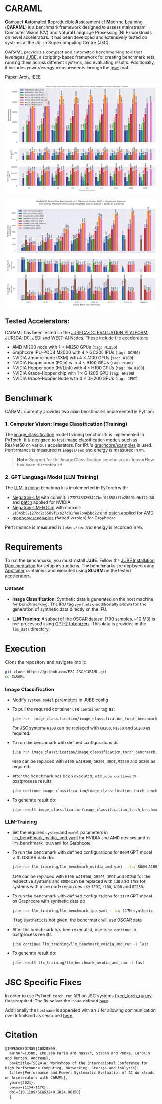 # CARAML 

**C**ompact **A**utomated **R**eproducible **A**ssessment of **M**achine **L**earning (**CARAML**)  is a benchmark framework designed to assess mainstream Computer Vision (CV) and Natural Language Processing (NLP) workloads on novel accelerators. It has been developed and extensively tested on systems at the Jülich Supercomputing Centre (JSC).

CARAML provides a compact and automated benchmarking tool that leverages [JUBE](https://apps.fz-juelich.de/jsc/jube/docu/index.html), a scripting-based framework for creating benchmark sets, running them across different systems, and evaluating results. Additionally, it includes power/energy measurements through the [jpwr](https://github.com/FZJ-JSC/jpwr) tool.

Paper: [Arxiv](https://arxiv.org/abs/2409.12994), [IEEE](https://ieeexplore.ieee.org/abstract/document/10820809)

![LLM Training Benchmark](./assets/LLM_800M.png)

![Image Classsification: ResNet50](./assets/resnet_bar_nvidia_amd_ipu1.png)

## Tested Accelerators:

CARAML has been tested on the [JURECA-DC EVALUATION PLATFORM](https://apps.fz-juelich.de/jsc/hps/jureca/evaluation-platform-overview.html), [JURECA-DC](https://apps.fz-juelich.de/jsc/hps/jureca/configuration.html), [JEDI](https://apps.fz-juelich.de/jsc/hps/jedi/index.html#) and [WEST-AI Nodes](https://westai.de/services/hardware/). These include the accelerators: 

- AMD MI200 node with 4 $\times$ MI250 GPUs (`tag: MI250`)
- Graphcore IPU-POD4 M2000 with 4 $\times$ GC200 IPUs (`tag: GC200`)
- NVIDIA Ampere node (SXM) with 4 $\times$ A100 GPUs (`tag: A100`)
- NVIDIA Hopper node (PCIe) with 4 $\times$ H100 GPUs (`tag: H100`)
- NVIDIA Hopper node (NVLink) with 4 $\times$ H100 GPUs (`tag: WAIH100`)
- NVIDIA Grace-Hopper chip with 1 $\times$ GH200 GPU (`tag: GH200`)
- NVIDIA Grace-Hopper Node with 4 $\times$ GH200 GPUs (`tag: JEDI`)

# Benchmark

CARAML currently provides two main benchmarks implemented in Python:
### 1. Computer Vision: Image Classification (Training)
The [image_classification](./image_classification/) model training benchmark is implemented in PyTorch. It is designed to test image classification models such as ResNet50 on various accelerators. For IPU's [graphcore/examples](https://github.com/chelseajohn/examples) is used. Performance is measured in `images/sec` and energy is measured in `Wh`.

> **Note**: Support for the Image Classification benchmark in TensorFlow has been discontinued.

### 2. GPT Language Model (LLM Training)
The [LLM-training](./llm_training/) benchmark is implemented in PyTorch with:
- [Megatron-LM](https://github.com/NVIDIA/Megatron-LM.git) with commit: `f7727433293427bef04858f67b2889fe9b177d88` and [patch](./aux/nvidia_megatron_energy_llm_fix.patch) applied for NVIDIA
- [Megatron-LM-ROCm](https://github.com/bigcode-project/Megatron-LM.git) with commit: `21045b59127cd2d5509f1ca27d81fae7b485bd22` and [patch](./aux/amd_megatron_energy_llm_fix.patch) applied for AMD 
- [graphcore/examples](https://github.com/chelseajohn/examples) (forked version) for Graphcore

Performance is measured in `tokens/sec` and energy is recorded in `Wh`.

# Requirements

To run the benchmarks, you must install **JUBE**. Follow the [JUBE Installation Documentation](https://apps.fz-juelich.de/jsc/jube/docu/tutorial.html#installation) for setup instructions. The benchmarks are deployed using [Apptainer](https://apptainer.org/) containers and executed using **SLURM** on the tested accelerators.

### Dataset

- **Image Classification**: Synthetic data is generated on the host machine for benchmarking. The IPU tag `synthetic` additionally allows for the generation of synthetic data directly on the IPU.
  
- **LLM Training**: A subset of the [OSCAR dataset](https://huggingface.co/bigscience/misc-test-data/resolve/main/stas/oscar-1GB.jsonl.xz) (790 samples, ~10 MB) is pre-processed using [GPT-2 tokenizers](./llm_training/aux/tokenizers/). This data is provided in the `llm_data` directory.

# Execution 

Clone the repository and navigate into it:

```bash
git clone https://github.com/FZJ-JSC/CARAML.git
cd CARAML
```

###  Image Classification
- Modify `system`, `model` parameters in JUBE config
- To pull the required container use `container` tag as:
    ```bash
    jube run  image_classification/image_classification_torch_benchmark.xml --tag container H100
    ```
    For JSC systems `H100` can be replaced with  `GH200`, `MI250` and `GC200` as required.

- To run the benchmark with defined configurations do
    ```bash
    jube run image_classification/image_classification_torch_benchmark.xml --tag H100
    ```

    `H100` can be replaced with `A100`, `WAIH100`, `GH200`, `JEDI`, `MI250` and `GC200` as required.

- After the benchmark has been executed, use `jube continue` to postprocess results
    ```bash
   jube continue image_classification/image_classification_torch_benchmark._run -i last
   ```

- To generate result do:
   ```bash
  jube result image_classification/image_classification_torch_benchmark._run -i last
   ```

### LLM-Training
- Set the required `system` and `model` parameters  in [llm_benchmark_nvidia_amd.yaml](./llm_training/llm_benchmark_nvidia_amd.yaml)
for NVIDIA and AMD devices and in [llm_benchmark_ipu.yaml](./llm_training/llm_benchmark_ipu.yaml) for Graphcore

- To run the benchmark with defined configurations for `800M` GPT model with OSCAR data do:
    ```bash
    jube run llm_training/llm_benchmark_nvidia_amd.yaml --tag 800M A100
    ```
    `A100` can be replaced with `H100`, `WAIH100`, `GH200`, `JEDI` and `MI250` for the respective systems and `800M` can be replaced with `13B` and `175B` for systems with more node resources like `JEDI`, `H100`, `A100` and `MI250`.

- To run the benchmark with defined configurations for `117M` GPT model on Graphcore with synthetic data  do
    ```bash
    jube run llm_training/llm_benchmark_ipu.yaml --tag 117M synthetic
    ```
    If tag `synthetic` is not given, the benchmark will use OSCAR data

- After the benchmark has been executed, use `jube continue` to postprocess results
    ```bash
    jube continue llm_training/llm_benchmark_nvidia_amd_run -i last
   ```
 
- To generate result do:
   ```bash
   jube result llm_training/llm_benchmark_nvidia_amd_run -i last
   ```
  
 
# JSC Specific Fixes
In order to use PyTorch `torch run` API on JSC systems [fixed_torch_run.py](./llm_training/aux/fixed_torch_run.py) fix is required. The fix solves the issue defined [here](https://github.com/pytorch/pytorch/pull/81691).

Additionally the `hostname` is appended with an `i` for allowing communication over InfiniBand as described [here](https://apps.fz-juelich.de/jsc/hps/juwels/known-issues.html#ip-connectivity-on-compute-nodes).

# Citation

```
@INPROCEEDINGS{10820809,
  author={John, Chelsea Maria and Nassyr, Stepan and Penke, Carolin and Herten, Andreas},
  booktitle={SC24-W: Workshops of the International Conference for High Performance Computing, Networking, Storage and Analysis}, 
  title={Performance and Power: Systematic Evaluation of AI Workloads on Accelerators with CARAML}, 
  year={2024},
  pages={1164-1176},
  doi={10.1109/SCW63240.2024.00158}
  }

```
